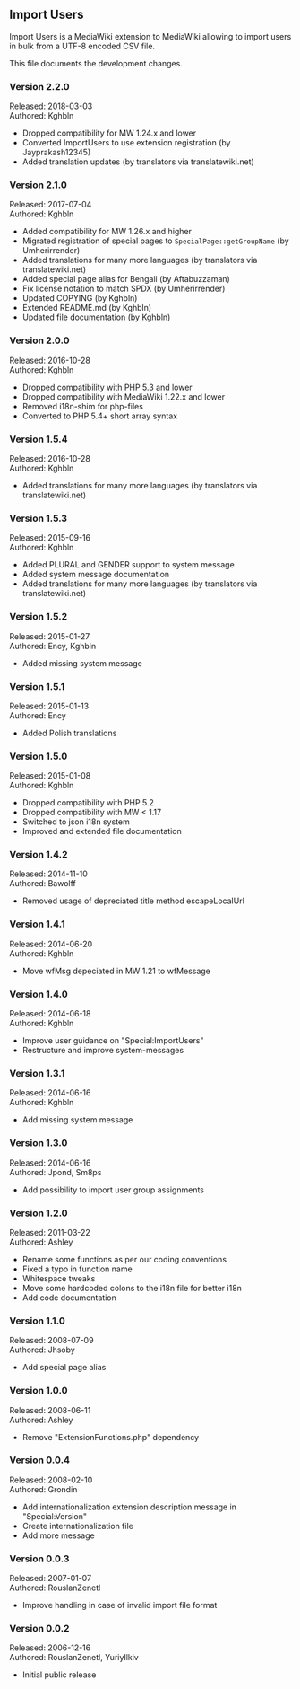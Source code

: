 ## Import Users

Import Users is a MediaWiki extension to MediaWiki allowing to import
users in bulk from a UTF-8 encoded CSV file.

This file documents the development changes.

### Version 2.2.0

Released: 2018-03-03  
Authored: Kghbln

* Dropped compatibility for MW 1.24.x and lower
* Converted ImportUsers to use extension registration (by Jayprakash12345)
* Added translation updates (by translators via translatewiki.net)


### Version 2.1.0

Released: 2017-07-04  
Authored: Kghbln

* Added compatibility for MW 1.26.x and higher
* Migrated registration of special pages to `SpecialPage::getGroupName` (by Umherirrender)
* Added translations for many more languages (by translators via translatewiki.net)
* Added special page alias for Bengali (by Aftabuzzaman)
* Fix license notation to match SPDX (by Umherirrender)
* Updated COPYING (by Kghbln)
* Extended README.md (by Kghbln)
* Updated file documentation (by Kghbln)


### Version 2.0.0

Released: 2016-10-28  
Authored: Kghbln

* Dropped compatibility with PHP 5.3 and lower
* Dropped compatibility with MediaWiki 1.22.x and lower
* Removed i18n-shim for php-files
* Converted to PHP 5.4+ short array syntax


### Version 1.5.4

Released: 2016-10-28  
Authored: Kghbln

* Added translations for many more languages (by translators via translatewiki.net)


### Version 1.5.3

Released: 2015-09-16  
Authored: Kghbln

* Added PLURAL and GENDER support to system message
* Added system message documentation
* Added translations for many more languages (by translators via translatewiki.net)


### Version 1.5.2

Released: 2015-01-27  
Authored: Ency, Kghbln

* Added missing system message


### Version 1.5.1

Released: 2015-01-13  
Authored: Ency

* Added Polish translations


### Version 1.5.0

Released: 2015-01-08  
Authored: Kghbln

* Dropped compatibility with PHP 5.2
* Dropped compatibility with MW < 1.17
* Switched to json i18n system
* Improved and extended file documentation


### Version 1.4.2

Released: 2014-11-10  
Authored: Bawolff

* Removed usage of depreciated title method escapeLocalUrl


### Version 1.4.1

Released: 2014-06-20  
Authored: Kghbln

* Move wfMsg depeciated in MW 1.21 to wfMessage


### Version 1.4.0

Released: 2014-06-18  
Authored: Kghbln

* Improve user guidance on "Special:ImportUsers"
* Restructure and improve system-messages


### Version 1.3.1

Released: 2014-06-16  
Authored: Kghbln

* Add missing system message


### Version 1.3.0

Released: 2014-06-16  
Authored: Jpond, Sm8ps

* Add possibility to import user group assignments


### Version 1.2.0

Released: 2011-03-22  
Authored: Ashley

* Rename some functions as per our coding conventions
* Fixed a typo in function name
* Whitespace tweaks
* Move some hardcoded colons to the i18n file for better i18n
* Add code documentation


### Version 1.1.0

Released: 2008-07-09  
Authored: Jhsoby

* Add special page alias


### Version 1.0.0

Released: 2008-06-11  
Authored: Ashley

* Remove "ExtensionFunctions.php" dependency


### Version 0.0.4

Released: 2008-02-10  
Authored: Grondin

* Add internationalization extension description message in "Special:Version"
* Create internationalization file
* Add more message


### Version 0.0.3

Released: 2007-01-07  
Authored: RouslanZenetl

* Improve handling in case of invalid import file format


### Version 0.0.2

Released: 2006-12-16  
Authored: RouslanZenetl, YuriyIlkiv

* Initial public release
